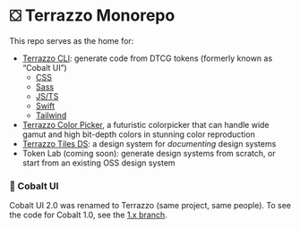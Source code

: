 # ⛋ Terrazzo Monorepo

This repo serves as the home for:

- [Terrazzo CLI](https://terrazzo.app/docs/cli): generate code from DTCG tokens (formerly known as “Cobalt UI”)
  - [CSS](https://terrazzo.app/docs/cli/integrations/css)
  - [Sass](https://terrazzo.app/docs/cli/integrations/sass)
  - [JS/TS](https://terrazzo.app/docs/cli/integrations/js)
  - [Swift](https://terrazzo.app/docs/cli/integrations/swift)
  - [Tailwind](https://terrazzo.app/docs/cli/integrations/tailwind)
- [Terrazzo Color Picker](https://terrazzo.app/docs/components/color-picker), a futuristic colorpicker that can handle wide gamut and high bit-depth colors in stunning color reproduction
- [Terrazzo Tiles DS](./packages/tiles/): a design system for _documenting_ design systems
- Token Lab (coming soon): generate design systems from scratch, or start from an existing OSS design system

### 🔹 Cobalt UI

Cobalt UI 2.0 was renamed to Terrazzo (same project, same people). To see the code for Cobalt 1.0, see the [1.x branch](/tree/1.x).
